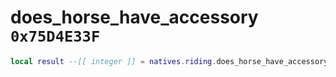 # does_horse_have_accessory `0x75D4E33F`

```lua
local result --[[ integer ]] = natives.riding.does_horse_have_accessory(_unk0 --[[ integer ]], _unk1 --[[ integer ]])
```